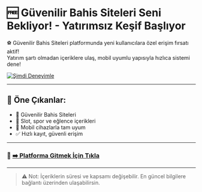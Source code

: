 # 🆓 Güvenilir Bahis Siteleri Seni Bekliyor! - Yatırımsız Keşif Başlıyor

⚽️ Güvenilir Bahis Siteleri platformunda yeni kullanıcılara özel erişim fırsatı aktif!  
Yatırım şartı olmadan içeriklere ulaş, mobil uyumlu yapısıyla hızlıca sistemi dene!

[![Şimdi Deneyimle](https://resmim.net/cdn/2025/07/05/TagC4D.jpg)](https://www.nesine.com/)

---

## 📌 Öne Çıkanlar:
- 🎁 Güvenilir Bahis Siteleri  
- 🎰 Slot, spor ve eğlence içerikleri  
- 📱 Mobil cihazlarla tam uyum  
- ✅ Hızlı kayıt, güvenli erişim

---

### 🔗 [➡️ Platforma Gitmek İçin Tıkla](https://www.nesine.com/)

---

> ⚠️ Not: İçeriklerin süresi ve kapsamı değişebilir. En güncel bilgilere bağlantı üzerinden ulaşabilirsin.

<!-- naber -->
<meta name="description" content="güvenilir bahis siteleri platformu, kullanıcılarına yatırım yapmadan içerikleri test etme fırsatı sunar. Mobil uyumlu, güvenli sistemle şimdi keşfet.">
